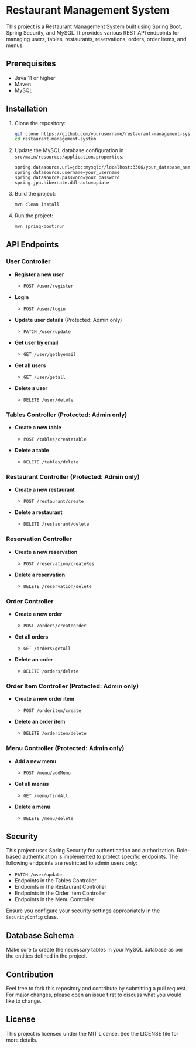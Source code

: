 
# Restaurant Management System

This project is a Restaurant Management System built using Spring Boot, Spring Security, and MySQL. It provides various REST API endpoints for managing users, tables, restaurants, reservations, orders, order items, and menus.

## Prerequisites

- Java 11 or higher
- Maven
- MySQL

## Installation

1. Clone the repository:

    ```bash
    git clone https://github.com/yourusername/restaurant-management-system.git
    cd restaurant-management-system
    ```

2. Update the MySQL database configuration in `src/main/resources/application.properties`:

    ```properties
    spring.datasource.url=jdbc:mysql://localhost:3306/your_database_name
    spring.datasource.username=your_username
    spring.datasource.password=your_password
    spring.jpa.hibernate.ddl-auto=update
    ```

3. Build the project:

    ```bash
    mvn clean install
    ```

4. Run the project:

    ```bash
    mvn spring-boot:run
    ```

## API Endpoints

### User Controller

- **Register a new user**
  - `POST /user/register`
  
- **Login**
  - `POST /user/login`
  
- **Update user details** (Protected: Admin only)
  - `PATCH /user/update`
  
- **Get user by email**
  - `GET /user/getbyemail`
  
- **Get all users**
  - `GET /user/getall`
  
- **Delete a user**
  - `DELETE /user/delete`

### Tables Controller (Protected: Admin only)

- **Create a new table**
  - `POST /tables/createtable`
  
- **Delete a table**
  - `DELETE /tables/delete`

### Restaurant Controller (Protected: Admin only)

- **Create a new restaurant**
  - `POST /restaurant/create`
  
- **Delete a restaurant**
  - `DELETE /restaurant/delete`

### Reservation Controller

- **Create a new reservation**
  - `POST /reservation/createRes`
  
- **Delete a reservation**
  - `DELETE /reservation/delete`

### Order Controller

- **Create a new order**
  - `POST /orders/createorder`
  
- **Get all orders**
  - `GET /orders/getAll`
  
- **Delete an order**
  - `DELETE /orders/delete`

### Order Item Controller (Protected: Admin only)

- **Create a new order item**
  - `POST /orderitem/create`
  
- **Delete an order item**
  - `DELETE /orderitem/delete`

### Menu Controller (Protected: Admin only)

- **Add a new menu**
  - `POST /menu/addMenu`
  
- **Get all menus**
  - `GET /menu/findAll`
  
- **Delete a menu**
  - `DELETE /menu/delete`

## Security

This project uses Spring Security for authentication and authorization. Role-based authentication is implemented to protect specific endpoints. The following endpoints are restricted to admin users only:
- `PATCH /user/update`
- Endpoints in the Tables Controller
- Endpoints in the Restaurant Controller
- Endpoints in the Order Item Controller
- Endpoints in the Menu Controller

Ensure you configure your security settings appropriately in the `SecurityConfig` class.

## Database Schema

Make sure to create the necessary tables in your MySQL database as per the entities defined in the project.

## Contribution

Feel free to fork this repository and contribute by submitting a pull request. For major changes, please open an issue first to discuss what you would like to change.

## License

This project is licensed under the MIT License. See the LICENSE file for more details.
